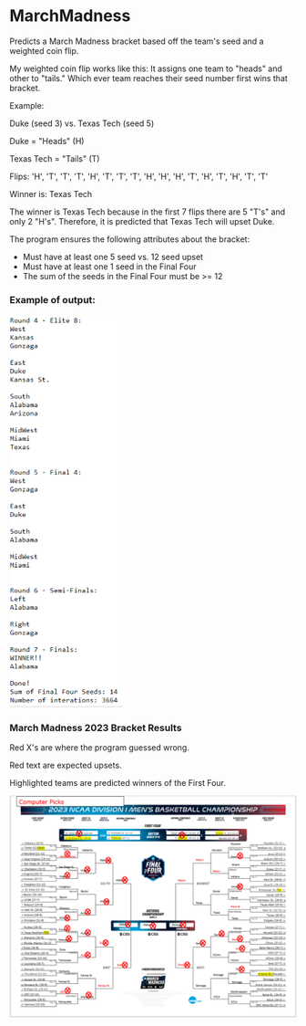 # MarchMadness
Predicts a March Madness bracket based off the team's seed and a weighted coin flip.

My weighted coin flip works like this: It assigns one team to "heads" and other to "tails." Which ever team reaches their seed number first wins that bracket.

Example: 

Duke (seed 3) vs. Texas Tech (seed 5)

Duke = "Heads" (H)

Texas Tech = "Tails" (T)

Flips:
'H', 'T', 'T', 'T', 'H', 'T', 'T', 'T', 'H', 'H', 'H', 'T', 'H', 'T', 'H', 'T', 'T'

Winner is: Texas Tech

The winner is Texas Tech because in the first 7 flips there are 5 "T's" and only 2 "H's". Therefore, it is predicted that Texas Tech will upset Duke.

The program ensures the following attributes about the bracket:
- Must have at least one 5 seed vs. 12 seed upset
- Must have at least one 1 seed in the Final Four
- The sum of the seeds in the Final Four must be >= 12

### Example of output:

<img src="images/Output_example.PNG" width="200">

### March Madness 2023 Bracket Results
Red X's are where the program guessed wrong.

Red text are expected upsets.

Highlighted teams are predicted winners of the First Four.

<img src="images/MarchMadness_2023.PNG" width="800">
